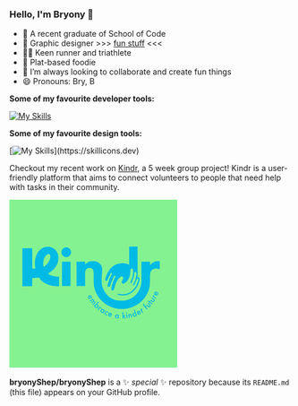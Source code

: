 ### Hello, I'm Bryony 👋
- 🚀 A recent graduate of School of Code
- 🎨 Graphic designer >>> [fun stuff](https://bryonyshepherd.com) <<<
- 🏃‍♀️ Keen runner and triathlete
- 🌱 Plat-based foodie
- 🔮 I’m always looking to collaborate and create fun things
- 😄 Pronouns: Bry, B

**Some of my favourite developer tools:**  

[![My Skills](https://skillicons.dev/icons?i=bootstrap,html,css,react,ts,js,nodejs,figma&theme=light)](https://skillicons.dev)

**Some of my favourite design tools:**  

​[![My Skills](https://skillicons.dev/icons?i=ai,ps,ae,figma&theme=light,)](https://skillicons.dev)

Checkout my recent work on [Kindr](https://github.com/bryonyShep/kindr), a 5 week group project!
Kindr is a user-friendly platform that aims to connect volunteers to people that need help with tasks in their community. 



<img src="Kindranimation.gif" alt="Alt Text" height="300">




**bryonyShep/bryonyShep** is a ✨ _special_ ✨ repository because its `README.md` (this file) appears on your GitHub profile.
